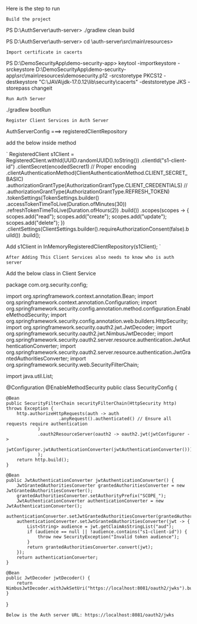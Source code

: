 Here is the step to run

`Build the project`

PS D:\AuthServer\auth-server> ./gradlew clean build

PS D:\AuthServer\auth-server>  cd \auth-server\src\main\resources>

`Import certificate in cacerts`

PS D:\DemoSecurityApp\demo-security-app> keytool -importkeystore -srckeystore D:\DemoSecurityApp\demo-security-app\src\main\resources\demosecurity.p12 -srcstoretype PKCS12 -destkeystore "C:\JAVA\jdk-17.0.12\lib\security\cacerts" -deststoretype JKS -storepass changeit

`Run Auth Server`

./gradlew bootRun

`Register Client Services in Auth Server`

AuthServerConfig ===> registeredClientRepository

add the below inside method

` RegisteredClient s1Client = RegisteredClient.withId(UUID.randomUUID().toString())
.clientId("s1-client-id")
.clientSecret(encodedSecret1) // Proper encoding
.clientAuthenticationMethod(ClientAuthenticationMethod.CLIENT_SECRET_BASIC)
.authorizationGrantType(AuthorizationGrantType.CLIENT_CREDENTIALS)
//                .authorizationGrantType(AuthorizationGrantType.REFRESH_TOKEN)
.tokenSettings(TokenSettings.builder()
.accessTokenTimeToLive(Duration.ofMinutes(30))
.refreshTokenTimeToLive(Duration.ofHours(2))
.build())
.scopes(scopes -> {
scopes.add("read");
scopes.add("create");
scopes.add("update");
scopes.add("delete");
})
.clientSettings(ClientSettings.builder().requireAuthorizationConsent(false).build())
.build();

Add s1Client in InMemoryRegisteredClientRepository(s1Client); `

`After Adding This Client Services also needs to know who is auth server `

Add the below class in Client Service

package com.org.security.config;

import org.springframework.context.annotation.Bean;
import org.springframework.context.annotation.Configuration;
import org.springframework.security.config.annotation.method.configuration.EnableMethodSecurity;
import org.springframework.security.config.annotation.web.builders.HttpSecurity;
import org.springframework.security.oauth2.jwt.JwtDecoder;
import org.springframework.security.oauth2.jwt.NimbusJwtDecoder;
import org.springframework.security.oauth2.server.resource.authentication.JwtAuthenticationConverter;
import org.springframework.security.oauth2.server.resource.authentication.JwtGrantedAuthoritiesConverter;
import org.springframework.security.web.SecurityFilterChain;

import java.util.List;

@Configuration
@EnableMethodSecurity
public class SecurityConfig {

    @Bean
    public SecurityFilterChain securityFilterChain(HttpSecurity http) throws Exception {
        http.authorizeHttpRequests(auth -> auth
                        .anyRequest().authenticated() // Ensure all requests require authentication
                )
                .oauth2ResourceServer(oauth2 -> oauth2.jwt(jwtConfigurer ->
                        jwtConfigurer.jwtAuthenticationConverter(jwtAuthenticationConverter()))
                );
        return http.build();
    }

    @Bean
    public JwtAuthenticationConverter jwtAuthenticationConverter() {
        JwtGrantedAuthoritiesConverter grantedAuthoritiesConverter = new JwtGrantedAuthoritiesConverter();
        grantedAuthoritiesConverter.setAuthorityPrefix("SCOPE_");
        JwtAuthenticationConverter authenticationConverter = new JwtAuthenticationConverter();
        authenticationConverter.setJwtGrantedAuthoritiesConverter(grantedAuthoritiesConverter);
        authenticationConverter.setJwtGrantedAuthoritiesConverter(jwt -> {
            List<String> audience = jwt.getClaimAsStringList("aud");
            if (audience == null || !audience.contains("s1-client-id")) {
                throw new SecurityException("Invalid token audience");
            }
            return grantedAuthoritiesConverter.convert(jwt);
        });
        return authenticationConverter;
    }

    @Bean
    public JwtDecoder jwtDecoder() {
        return NimbusJwtDecoder.withJwkSetUri("https://localhost:8081/oauth2/jwks").build();
    }
}


`Below is the Auth server URL: https://localhost:8081/oauth2/jwks`